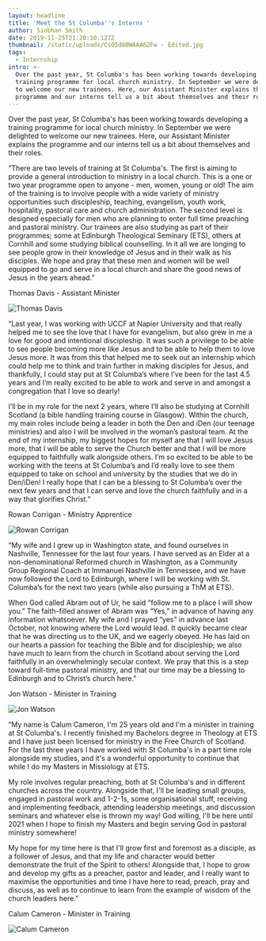 ```yaml
---
layout: headline
title: 'Meet the St Columba''s Interns '
author: Siobhan Smith
date: 2019-11-25T21:20:10.127Z
thumbnail: /static/uploads/CsOId80WAAA62Fw - Edited.jpg
tags:
  - Internship
intro: >-
  Over the past year, St Columba's has been working towards developing a
  training programme for local church ministry. In September we were delighted
  to welcome our new trainees. Here, our Assistant Minister explains the
  programme and our interns tell us a bit about themselves and their roles.
---
```

Over the past year, St Columba's has been working towards developing a training programme for local church ministry. In September we were delighted to welcome our new trainees. Here, our Assistant Minister explains the programme and our interns tell us a bit about themselves and their roles.

“There are two levels of training at St Columba's. The first is aiming to provide a general introduction to ministry in a local church.  This is a one or two year programme open to anyone - men, women, young or old!  The aim of the training is to involve people with a wide variety of ministry opportunities such discipleship, teaching, evangelism, youth work, hospitality, pastoral care and church administration. The second level is designed especially for men who are planning to enter full time preaching and pastoral ministry. Our trainees are also studying as part of their programmes; some at Edinburgh Theological Seminary (ETS), others at Cornhill and some studying biblical counselling. In it all we are longing to see people grow in their knowledge of Jesus and in their walk as his disciples. We hope and pray that these men and women will be well equipped to go and serve in a local church and share the good news of Jesus in the years ahead.”

Thomas Davis - Assistant Minister 

![Thomas Davis](/static/uploads/thomas-davis.jpg "Thomas Davis")

“Last year, I was working with UCCF at Napier University and that really helped me to see the love that I have for evangelism, but also grew in me a love for good and intentional discipleship. It was such a privilege to be able to see people becoming more like Jesus and to be able to help them to love Jesus more. It was from this that helped me to seek out an internship which could help me to think and train further in making disciples for Jesus, and thankfully, I could stay put at St Columba’s where I’ve been for the last 4.5 years and I’m really excited to be able to work and serve in and amongst a congregation that I love so dearly!

I’ll be in my role for the next 2 years, where I’ll also be studying at Cornhill Scotland (a bible handling training course in Glasgow). Within the church, my main roles include being a leader in both the Den and iDen (our teenage ministries) and also I will be involved in the woman’s pastoral team. At the end of my internship, my biggest hopes for myself are that I will love Jesus more, that I will be able to serve the Church better and that I will be more equipped to faithfully walk alongside others. I’m so excited to be able to be working with the teens at St Columba’s and I’d really love to see them equipped to take on school and university by the studies that we do in Den/iDen! I really hope that I can be a blessing to St Columba’s over the next few years and that I can serve and love the church faithfully and in a way that glorifies Christ.”

Rowan Corrigan - Ministry Apprentice 

![Rowan Corrigan](/static/uploads/rowan.jpg "Rowan Corrigan")

“My wife and I grew up in Washington state, and found ourselves in Nashville, Tennessee for the last four years. I have served as an Elder at a non-denominational Reformed church in Washington, as a Community Group Regional Coach at Immanuel Nashville in Tennessee, and we have now followed the Lord to Edinburgh, where I will be working with St. Columba’s for the next two years (while also pursuing a ThM at ETS). 

When God called Abram out of Ur, he said “follow me to a place I will show you.” The faith-filled answer of Abram was “Yes,” in advance of having any information whatsoever. My wife and I prayed “yes” in advance last October, not knowing where the Lord would lead. It quickly became clear that he was directing us to the UK, and we eagerly obeyed. He has laid on our hearts a passion for teaching the Bible and for discipleship; we also have much to learn from the church in Scotland about serving the Lord faithfully in an overwhelmingly secular context. We pray that this is a step toward full-time pastoral ministry, and that our time may be a blessing to Edinburgh and to Christ’s church here.”

Jon Watson - Minister in Training 

![Jon Watson](/static/uploads/jon.jpg "Jon Watson")

“My name is Calum Cameron, I'm 25 years old and I'm a minister in training at St Columba's. I recently finished my Bachelors degree in Theology at ETS and I have just been licensed for ministry in the Free Church of Scotland. For the last three years I have worked with St Columba's in a part time role alongside my studies, and it's a wonderful opportunity to continue that while I do my Masters in Missiology at ETS.

My role involves regular preaching, both at St Columba's and in different churches across the country. Alongside that, I'll be leading small groups, engaged in pastoral work and 1-2-1s, some organisational stuff, receiving and implementing feedback, attending leadership meetings, and discussion seminars and whatever else is thrown my way! God willing, I'll be here until 2021 when I hope to finish my Masters and begin serving God in pastoral ministry somewhere!

My hope for my time here is that I'll grow first and foremost as a disciple, as a follower of Jesus, and that my life and character would better demonstrate the fruit of the Spirit to others! Alongside that, I hope to grow and develop my gifts as a preacher, pastor and leader, and I really want to maximise the opportunities and time I have here to read, preach, pray and discuss, as well as to continue to learn from the example of wisdom of the church leaders here.”

Calum Cameron - Minister in Training

![Calum Cameron](/static/uploads/calum.jpg "Calum Cameron")
